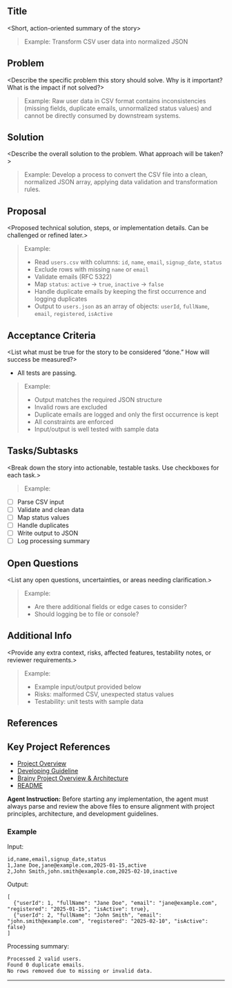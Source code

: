 ## Title
<Short, action-oriented summary of the story>
> Example: Transform CSV user data into normalized JSON

## Problem
<Describe the specific problem this story should solve. Why is it important? What is the impact if not solved?>
> Example: Raw user data in CSV format contains inconsistencies (missing fields, duplicate emails, unnormalized status values) and cannot be directly consumed by downstream systems.

## Solution
<Describe the overall solution to the problem. What approach will be taken?>
> Example: Develop a process to convert the CSV file into a clean, normalized JSON array, applying data validation and transformation rules.

## Proposal
<Proposed technical solution, steps, or implementation details. Can be challenged or refined later.>
> Example:
> - Read `users.csv` with columns: `id`, `name`, `email`, `signup_date`, `status`
> - Exclude rows with missing `name` or `email`
> - Validate emails (RFC 5322)
> - Map `status`: `active` → `true`, `inactive` → `false`
> - Handle duplicate emails by keeping the first occurrence and logging duplicates
> - Output to `users.json` as an array of objects: `userId`, `fullName`, `email`, `registered`, `isActive`

## Acceptance Criteria
<List what must be true for the story to be considered “done.” How will success be measured?>
- All tests are passing.
> Example:
> - Output matches the required JSON structure
> - Invalid rows are excluded
> - Duplicate emails are logged and only the first occurrence is kept
> - All constraints are enforced
> - Input/output is well tested with sample data

## Tasks/Subtasks
<Break down the story into actionable, testable tasks. Use checkboxes for each task.>
> Example:
- [ ] Parse CSV input
- [ ] Validate and clean data
- [ ] Map status values
- [ ] Handle duplicates
- [ ] Write output to JSON
- [ ] Log processing summary

## Open Questions
<List any open questions, uncertainties, or areas needing clarification.>
> Example:
> - Are there additional fields or edge cases to consider?
> - Should logging be to file or console?

## Additional Info
<Provide any extra context, risks, affected features, testability notes, or reviewer requirements.>
> Example:
> - Example input/output provided below
> - Risks: malformed CSV, unexpected status values
> - Testability: unit tests with sample data

## References

## Key Project References

- [Project Overview](../../information/project/overview.md)
- [Developing Guideline](../../developing-guideline.md)
- [Brainy Project Overview & Architecture](../../project-overview.md)
- [README](../../README.md)

**Agent Instruction:**
Before starting any implementation, the agent must always parse and review the above files to ensure alignment with project principles, architecture, and development guidelines.

### Example
Input:
```
id,name,email,signup_date,status
1,Jane Doe,jane@example.com,2025-01-15,active
2,John Smith,john.smith@example.com,2025-02-10,inactive
```
Output:
```
[
  {"userId": 1, "fullName": "Jane Doe", "email": "jane@example.com", "registered": "2025-01-15", "isActive": true},
  {"userId": 2, "fullName": "John Smith", "email": "john.smith@example.com", "registered": "2025-02-10", "isActive": false}
]
```
Processing summary:
```
Processed 2 valid users.
Found 0 duplicate emails.
No rows removed due to missing or invalid data.
```

---

